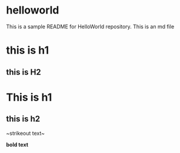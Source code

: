 # helloworld
This is a sample README for HelloWorld repository.
This is an md file
# this is h1
## this is H2

This is h1
============

this is h2
-----------------

~strikeout text~

__bold text__

